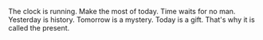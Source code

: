 The clock is running. Make the most of today. Time waits for no man.
Yesterday is history. Tomorrow is a mystery. Today is a gift. That's why it is called the present.
